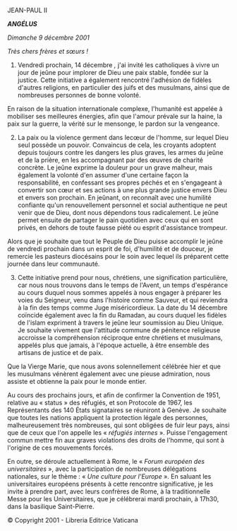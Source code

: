 JEAN-PAUL II

***ANGÉLUS***

*Dimanche 9 décembre 2001*

*Très chers frères et sœurs !*

1. Vendredi prochain, 14 décembre *,* j'ai invité les catholiques à vivre un jour de jeûne pour implorer de Dieu une paix stable, fondée sur la justice. Cette initiative a également rencontré l'adhésion de fidèles d'autres religions, en particulier des juifs et des musulmans, ainsi que de nombreuses personnes de bonne volonté.

En raison de la situation internationale complexe, l'humanité est appelée à mobiliser ses meilleures énergies, afin que l'amour prévale sur la haine, la paix sur la guerre, la vérité sur le mensonge, le pardon sur la vengeance.

2. La paix ou la violence germent dans lecœur de l'homme, sur lequel Dieu seul possède un pouvoir. Convaincus de cela, les croyants adoptent depuis toujours contre les dangers les plus graves, les armes du jeûne et de la prière, en les accompagnant par des œuvres de charité concrète. Le jeûne exprime la douleur pour un grave malheur, mais également la volonté d'en assumer d'une certaine façon la responsabilité, en confessant ses propres péchés et en s'engageant à convertir son cœur et ses actions à une plus grande justice envers Dieu et envers son prochain. En jeûnant, on reconnaît avec une humilité confiante qu'un renouvellement personnel et social authentique ne peut venir que de Dieu, dont nous dépendons tous radicalement. Le jeûne permet ensuite de partager le pain quotidien avec ceux qui en sont privés, en dehors de toute fausse piété ou esprit d'assistance trompeur.

Alors que je souhaite que tout le Peuple de Dieu puisse accomplir le jeûne de vendredi prochain dans un esprit de foi, d'humilité et de douceur, je remercie les pasteurs diocésains pour le soin avec lequel ils préparent cette journée dans leur communauté.

3. Cette initiative prend pour nous, chrétiens, une signification particulière, car nous nous trouvons dans le temps de l'Avent, un temps d'espérance au cours duquel nous sommes appelés à nous engager à préparer les voies du Seigneur, venu dans l'histoire comme Sauveur, et qui reviendra à la fin des temps comme Juge miséricordieux. La date du 14 décembre coïncide également avec la fin du Ramadan, au cours duquel les fidèles de l'islam expriment à travers le jeûne leur soumission au Dieu Unique. Je souhaite vivement que l'attitude commune de pénitence religieuse accroisse la compréhension réciproque entre chrétiens et musulmans, appelés plus que jamais, à l'époque actuelle, à être ensemble des artisans de justice et de paix.

Que la Vierge Marie, que nous avons solennellement célébrée hier et que les musulmans vénèrent également avec une pieuse admiration, nous assiste et obtienne la paix pour le monde entier.

Au cours des prochains jours, et afin de confirmer la Convention de 1951, relative au « status » des réfugiés, et son Protocole de 1967, les Représentants des 140 États signataires se réuniront à Genève. Je souhaite que toutes les nations appliquent la protection légale des personnes, malheureusement très nombreuses, qui sont obligées de fuir leur pays, ainsi que de ceux que l'on appelle les « *réfugiés internes* ». Puisse l'engagement commun mettre fin aux graves violations des droits de l'homme, qui sont à l'origine de ces mouvements forcés.

En outre, se déroule actuellement à Rome, le « *Forum européen des universitaires* », avec la participation de nombreuses délégations nationales, sur le thème : « *Une culture pour l'Europe* ». En saluant les universitaires européens présents à cette rencontre significative, je les invite à prendre part, avec leurs confrères de Rome, à la traditionnelle Messe pour les Universitaires, que je célébrerai mardi prochain, à 17h30, dans la basilique Saint-Pierre.

© Copyright 2001 - Libreria Editrice Vaticana